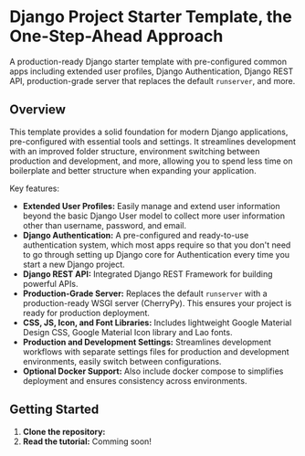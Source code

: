 # Django Project Starter Template, the One-Step-Ahead Approach

A production-ready Django starter template with pre-configured common apps including extended user profiles, Django Authentication, Django REST API, production-grade server that replaces the default `runserver`, and more.

## Overview

This template provides a solid foundation for modern Django applications, pre-configured with essential tools and settings.  It streamlines development with an improved folder structure, environment switching between production and development, and more, allowing you to spend less time on boilerplate and better structure when expanding your application.

Key features:

* **Extended User Profiles:** Easily manage and extend user information beyond the basic Django User model to collect more user information other than username, password, and email.
* **Django Authentication:** A pre-configured and ready-to-use authentication system, which most apps require so that you don't need to go through setting up Django core for Authentication every time you start a new Django project.
* **Django REST API:** Integrated Django REST Framework for building powerful APIs.
* **Production-Grade Server:** Replaces the default `runserver` with a production-ready WSGI server (CherryPy). This ensures your project is ready for production deployment.
* **CSS, JS, Icon, and Font Libraries:** Includes lightweight Google Material Design CSS, Google Material Icon library and Lao fonts.
* **Production and Development Settings:** Streamlines development workflows with separate settings files for production and development environments, easily switch between configurations.
* **Optional Docker Support:** Also include docker compose to simplifies deployment and ensures consistency across environments.

## Getting Started

1. **Clone the repository:**
2. **Read the tutorial:** Comming soon!
